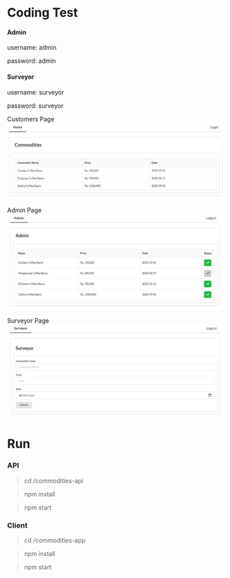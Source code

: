# Coding Test

#### Admin

username: admin

password: admin


#### Surveyor

username: surveyor

password: surveyor



Customers Page
![commodities](https://github.com/caacuk/commodities/blob/master/screenshots/commodities.PNG?raw=true)


Admin Page
![admin](https://github.com/caacuk/commodities/blob/master/screenshots/admin.PNG?raw=true)


Surveyor Page
![surveyor](https://github.com/caacuk/commodities/blob/master/screenshots/surveyor.PNG?raw=true)




# Run

### API

> cd /commodities-api

> npm install

> npm start

### Client

> cd /commodities-app

> npm install

> npm start
